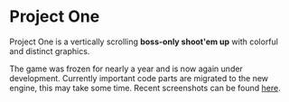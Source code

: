 # Project One

Project One is a vertically scrolling **boss-only shoot'em up** with colorful and distinct graphics.

The game was frozen for nearly a year and is now again under development. Currently important code parts are migrated to the new engine, this may take some time. Recent screenshots can be found [here](https://drive.google.com/folderview?id=0B3Vt7NBil4aCTnctanI4M1dPQU0).